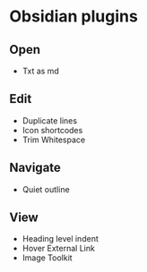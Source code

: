 # Obsidian plugins

## Open

- Txt as md

## Edit

- Duplicate lines
- Icon shortcodes
- Trim Whitespace

## Navigate

- Quiet outline

## View

- Heading level indent
- Hover External Link
- Image Toolkit